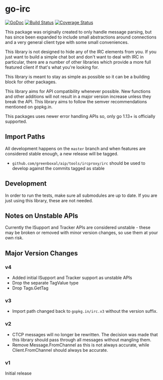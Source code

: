 # go-irc

[![GoDoc](https://img.shields.io/badge/doc-GoDoc-blue.svg)](https://godoc.org/github.com/go-irc/irc)
[![Build Status](https://img.shields.io/github/workflow/status/go-irc/irc/CI.svg)](https://github.com/go-irc/irc/actions)
[![Coverage Status](https://img.shields.io/coveralls/go-irc/irc.svg)](https://coveralls.io/github/go-irc/irc?branch=master)

This package was originally created to only handle message parsing, but has since been expanded to include small abstractions around connections and a very general client type with some small conveniences.

This library is not designed to hide any of the IRC elements from you. If you just want to build a simple chat bot and don't want to deal with IRC in particular, there are a number of other libraries which provide a more full featured client if that's what you're looking for.

This library is meant to stay as simple as possible so it can be a building block for other packages.

This library aims for API compatibility whenever possible. New functions and other additions will not result in a major version increase unless they break the API. This library aims to follow the semver recommendations mentioned on gopkg.in.

This packages uses newer error handling APIs so, only go 1.13+ is officially supported.

## Import Paths

All development happens on the `master` branch and when features are considered stable enough, a new release will be tagged.

* `github.com/greenboxal/aip/tools/ircproxy/irc` should be used to develop against the commits tagged as stable

## Development

In order to run the tests, make sure all submodules are up to date. If you are just using this library, these are not needed.

## Notes on Unstable APIs

Currently the ISupport and Tracker APIs are considered unstable - these may be broken or removed with minor version changes, so use them at your own risk.

## Major Version Changes

### v4

- Added initial ISupport and Tracker support as unstable APIs
- Drop the separate TagValue type
- Drop Tags.GetTag

### v3

- Import path changed back to `gopkg.in/irc.v3` without the version suffix.

### v2

- CTCP messages will no longer be rewritten. The decision was made that this library should pass through all messages without mangling them.
- Remove Message.FromChannel as this is not always accurate, while Client.FromChannel should always be accurate.

### v1

Initial release

